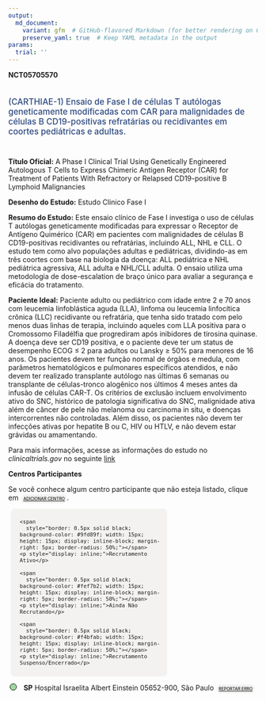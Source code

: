 ```yaml
---
output: 
  md_document:
    variant: gfm  # GitHub-flavored Markdown (for better rendering on GitHub)
    preserve_yaml: true  # Keep YAML metadata in the output
params:
  trial: ''
---
```


<script async src="https://scripts.simpleanalyticscdn.com/latest.js"></script>

**NCT05705570**

<div style="padding: 5px 5px 5px 0px; font-size: 1.20em; font-weight: 500; color: #2E4A7F; text-align: left; margin-bottom: 20px">

(CARTHIAE-1) Ensaio de Fase I de células T autólogas geneticamente
modificadas com CAR para malignidades de células B CD19-positivas
refratárias ou recidivantes em coortes pediátricas e adultas.

</div>

**Título Oficial:** A Phase I Clinical Trial Using Genetically
Engineered Autologous T Cells to Express Chimeric Antigen Receptor (CAR)
for Treatment of Patients With Refractory or Relapsed CD19-positive B
Lymphoid Malignancies

**Desenho do Estudo:** Estudo Clinico Fase I

**Resumo do Estudo:** Este ensaio clínico de Fase I investiga o uso de
células T autólogas geneticamente modificadas para expressar o Receptor
de Antígeno Quimérico (CAR) em pacientes com malignidades de células B
CD19-positivas recidivantes ou refratárias, incluindo ALL, NHL e CLL. O
estudo tem como alvo populações adultas e pediátricas, dividindo-as em
três coortes com base na biologia da doença: ALL pediátrica e NHL
pediátrica agressiva, ALL adulta e NHL/CLL adulta. O ensaio utiliza uma
metodologia de dose-escalation de braço único para avaliar a segurança e
eficácia do tratamento.

**Paciente Ideal:** Paciente adulto ou pediátrico com idade entre 2 e 70
anos com leucemia linfoblástica aguda (LLA), linfoma ou leucemia
linfocítica crônica (LLC) recidivante ou refratária, que tenha sido
tratado com pelo menos duas linhas de terapia, incluindo aqueles com LLA
positiva para o Cromossomo Filadélfia que progrediram após inibidores de
tirosina quinase. A doença deve ser CD19 positiva, e o paciente deve ter
um status de desempenho ECOG ≤ 2 para adultos ou Lansky ≥ 50% para
menores de 16 anos. Os pacientes devem ter função normal de órgãos e
medula, com parâmetros hematológicos e pulmonares específicos atendidos,
e não devem ter realizado transplante autólogo nas últimas 6 semanas ou
transplante de células-tronco alogênico nos últimos 4 meses antes da
infusão de células CAR-T. Os critérios de exclusão incluem envolvimento
ativo do SNC, histórico de patologia significativa do SNC, malignidade
ativa além de câncer de pele não melanoma ou carcinoma in situ, e
doenças intercorrentes não controladas. Além disso, os pacientes não
devem ter infecções ativas por hepatite B ou C, HIV ou HTLV, e não devem
estar grávidas ou amamentando.

Para mais informações, acesse as informações do estudo no
*clinicaltrials.gov* no seguinte
[link](https://clinicaltrials.gov/ct2/show/NCT05705570)

**Centros Participantes**

Se você conhece algum centro participante que não esteja listado, clique
em
<span style="color: #2E4A7F; margin-left: 2px; padding: 4px; background-color: #f3f2f1; border-radius: 8px; font-weight: 500; font-size: 0.6em"><a
href="https://cancertrialsbr.shinyapps.io/formsapp?study_nct_id=NCT05705570&amp;location_id=N%2FA&amp;location_full_name=N%2FA&amp;form_type=Adicionar%20Centro"
target="_blank">ADICIONAR CENTRO</a></span>.

<div style="margin-bottom: 8px; margin-left: 5px; padding: 8px; max-width: 300px; background-color: #f3f2f1; border-radius: 8px; font-size: 0.9em">

<div style="margin-left: 10px;">

    <span 
      style="border: 0.5px solid black; background-color: #9fd89f; width: 15px; height: 15px; display: inline-block; margin-right: 5px; border-radius: 50%;"></span>
    <p style="display: inline;">Recrutamento Ativo</p>

</div>

<div style="margin-left: 10px;">

    <span 
      style="border: 0.5px solid black; background-color: #fef7b2; width: 15px; height: 15px; display: inline-block; margin-right: 5px; border-radius: 50%;"></span>
    <p style="display: inline;">Ainda Não Recrutando</p>

</div>

<div style="margin-left: 10px;">

    <span 
      style="border: 0.5px solid black; background-color: #f4bfab; width: 15px; height: 15px; display: inline-block; margin-right: 5px; border-radius: 50%;"></span>
    <p style="display: inline;">Recrutamento Suspenso/Encerrado</p>

</div>

</div>

<div style="margin: 3px;">

<span style="border: 0.5px solid black; display: inline-block; width: 12px; height: 12px; border-radius: 50%; margin-right: 10px; padding-bottom: 0px; background-color: #9fd89f;"></span>
<b>SP</b> Hospital Israelita Albert Einstein 05652-900, São Paulo
<span style="color: #2E4A7F; margin-left: 2px; padding: 4px; background-color: #f3f2f1; border-radius: 8px; font-weight: 500; font-size: 0.6em"><a
href="https://cancertrialsbr.shinyapps.io/formsapp?study_nct_id=NCT05705570&amp;location_id=HOSPITALISRAELITAALBERTEINSTEINSAOPAULOSAOPAULO05652900BRAZIL&amp;location_full_name=Hospital%20Israelita%20Albert%20Einstein%2C%2005652-900%2C%20S%C3%A3o%20Paulo&amp;form_type=Reportar%20Erro"
target="_blank">REPORTAR ERRO</a></span>

</div>
